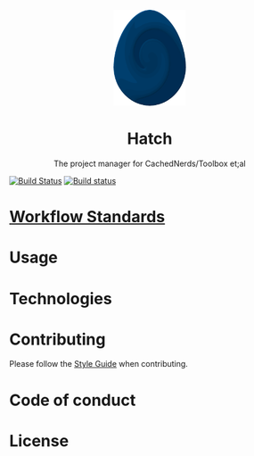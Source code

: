 <p align = "center"><img src="logo/egg.png" /></p>

<h1 align="center">Hatch</h1>
<p align="center">The project manager for CachedNerds/Toolbox et;al</p>

[![Build Status](https://travis-ci.org/CachedNerds/Hatch.svg?branch=dev)](https://travis-ci.org/CachedNerds/Hatch)
[![Build status](https://ci.appveyor.com/api/projects/status/ca0p5xwqjva7w6b2/branch/dev?svg=true)](https://ci.appveyor.com/project/DannyPeck/hatch/branch/dev)

# [Workflow Standards](https://github.com/CachedNerds/Hatch/blob/master/WORKFLOW.md)

# Usage

# Technologies

# Contributing

Please follow the [Style Guide](STYLE.md) when contributing. 

# Code of conduct

# License
